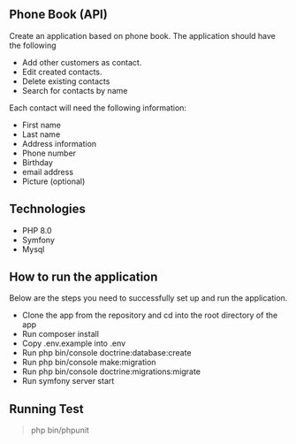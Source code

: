 ## Phone Book (API)
Create an application based on phone book. The application should have the following

- Add other customers as contact.
- Edit created contacts.
- Delete existing contacts
- Search for contacts by name

Each contact will need the following information:
- First name
- Last name
- Address information
- Phone number
- Birthday
- email address
- Picture (optional)

## Technologies

- PHP 8.0
- Symfony
- Mysql

## How to run the application
Below are the steps you need to successfully set up and run the application.

- Clone the app from the repository and cd into the root directory of the app
- Run composer install
- Copy .env.example into .env
- Run php bin/console doctrine:database:create
- Run php bin/console make:migration
- Run php bin/console doctrine:migrations:migrate
- Run symfony server start

## Running Test
> php bin/phpunit

